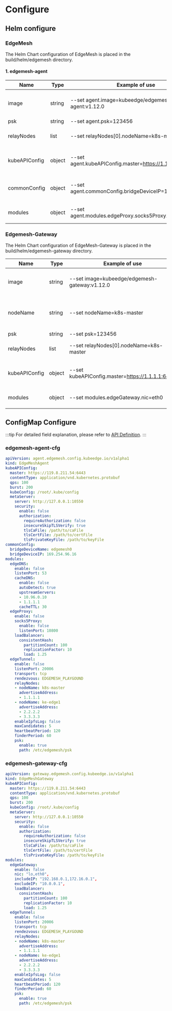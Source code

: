 # Configure

## Helm configure

### EdgeMesh

The Helm Chart configuration of EdgeMesh is placed in the build/helm/edgemesh directory.

#### 1. edgemesh-agent

| Name          | Type   | Example of use                                        | Describe                                   |
|---------------|--------|-------------------------------------------------------|--------------------------------------------|
| image         | string | --set agent.image=kubeedge/edgemesh-agent:v1.12.0     | Specifies the image used by edgemesh-agent |
| psk           | string | --set agent.psk=123456                                | PSK cipher                                 |
| relayNodes    | list   | --set relayNodes[0].nodeName=k8s-master               | Relay node configuration table             |
| kubeAPIConfig | object | --set agent.kubeAPIConfig.master=https://1.1.1.1:6443 | Same meaning as kubeAPIConfig in configmap |
| commonConfig  | object | --set agent.commonConfig.bridgeDeviceIP=169.254.96.16 | Same meaning as commonConfig in configmap  |
| modules       | object | --set agent.modules.edgeProxy.socks5Proxy.enable=true | Same meaning as modules in configmap       |

### Edgemesh-Gateway

The Helm Chart configuration of EdgeMesh-Gateway is placed in the build/helm/edgemesh-gateway directory.

| Name          | Type   | Example of use                                  | Describe                                            |
|---------------|--------|-------------------------------------------------|-----------------------------------------------------|
| image         | string | --set image=kubeedge/edgemesh-gateway:v1.12.0   | Specifies the image used by edgemesh-gateway        |
| nodeName      | string | --set nodeName=k8s-master                       | Specify the node where edgemesh-gateway is deployed |
| psk           | string | --set psk=123456                                | PSK cipher                                          |
| relayNodes    | list   | --set relayNodes[0].nodeName=k8s-master         | Relay node configuration table                      |
| kubeAPIConfig | object | --set kubeAPIConfig.master=https://1.1.1.1:6443 | Same meaning as kubeAPIConfig in configmap          |
| modules       | object | --set modules.edgeGateway.nic=eth0              | Same meaning as modules in configmap                |

## ConfigMap Configure

:::tip
For detailed field explanation, please refer to [API Definition](https://github.com/kubeedge/edgemesh/blob/main/pkg/apis/config/v1alpha1/types.go).
:::

### edgemesh-agent-cfg

```yaml
apiVersion: agent.edgemesh.config.kubeedge.io/v1alpha1
kind: EdgeMeshAgent
kubeAPIConfig:
  master: https://119.8.211.54:6443
  contentType: application/vnd.kubernetes.protobuf
  qps: 100
  burst: 200
  kubeConfig: /root/.kube/config
  metaServer:
    server: http://127.0.0.1:10550
    security:
      enable: false
      authorization:
        requireAuthorization: false
        insecureSkipTLSVerify: true
        tlsCaFile: /path/to/caFile
        tlsCertFile: /path/to/certFile
        tlsPrivateKeyFile: /path/to/keyFile
commonConfig:
  bridgeDeviceName: edgemesh0
  bridgeDeviceIP: 169.254.96.16
modules:
  edgeDNS:
    enable: false
    listenPort: 53
    cacheDNS:
      enable: false
      autoDetect: true
      upstreamServers:
      - 10.96.0.10
      - 1.1.1.1
      cacheTTL: 30
  edgeProxy:
    enable: false
    socks5Proxy:
      enable: false
      listenPort: 10800
    loadBalancer:
      consistentHash:
        partitionCount: 100
        replicationFactor: 10
        load: 1.25
  edgeTunnel:
    enable: false
    listenPort: 20006
    transport: tcp
    rendezvous: EDGEMESH_PLAYGOUND
    relayNodes:
    - nodeName: k8s-master
      advertiseAddress:
      - 1.1.1.1
    - nodeName: ke-edge1
      advertiseAddress:
      - 2.2.2.2
      - 3.3.3.3
    enableIpfsLog: false
    maxCandidates: 5
    heartbeatPeriod: 120
    finderPeriod: 60
    psk:
      enable: true
      path: /etc/edgemesh/psk
```

### edgemesh-gateway-cfg

```yaml
apiVersion: gateway.edgemesh.config.kubeedge.io/v1alpha1
kind: EdgeMeshGateway
kubeAPIConfig:
  master: https://119.8.211.54:6443
  contentType: application/vnd.kubernetes.protobuf
  qps: 100
  burst: 200
  kubeConfig: /root/.kube/config
  metaServer:
    server: http://127.0.0.1:10550
    security:
      enable: false
      authorization:
        requireAuthorization: false
        insecureSkipTLSVerify: true
        tlsCaFile: /path/to/caFile
        tlsCertFile: /path/to/certFile
        tlsPrivateKeyFile: /path/to/keyFile
modules:
  edgeGateway:
    enable: false
    nic: "lo,eth0",
    includeIP: "192.168.0.1,172.16.0.1",
    excludeIP: "10.0.0.1",
    loadBalancer:
      consistentHash:
        partitionCount: 100
        replicationFactor: 10
        load: 1.25
  edgeTunnel:
    enable: false
    listenPort: 20006
    transport: tcp
    rendezvous: EDGEMESH_PLAYGOUND
    relayNodes:
    - nodeName: k8s-master
      advertiseAddress:
      - 1.1.1.1
    - nodeName: ke-edge1
      advertiseAddress:
      - 2.2.2.2
      - 3.3.3.3
    enableIpfsLog: false
    maxCandidates: 5
    heartbeatPeriod: 120
    finderPeriod: 60
    psk:
      enable: true
      path: /etc/edgemesh/psk
```
